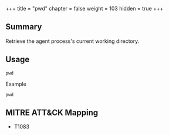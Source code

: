 +++
title = "pwd"
chapter = false
weight = 103
hidden = true
+++

## Summary
Retrieve the agent process's current working directory.

## Usage
```
pwd
```
Example
```
pwd
```
## MITRE ATT&CK Mapping

- T1083

